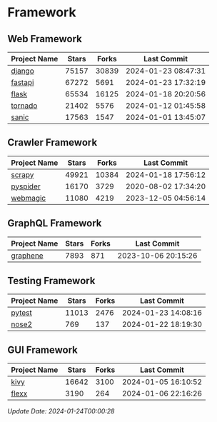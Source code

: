 # Framework

## Web Framework
| Project Name | Stars | Forks | Last Commit |
| ------------ | ----- | ----- | ----------- |
| [django](https://github.com/django/django) | 75157 | 30839 | 2024-01-23 08:47:31 |
| [fastapi](https://github.com/tiangolo/fastapi) | 67272 | 5691 | 2024-01-23 17:32:19 |
| [flask](https://github.com/pallets/flask) | 65534 | 16125 | 2024-01-18 20:20:56 |
| [tornado](https://github.com/tornadoweb/tornado) | 21402 | 5576 | 2024-01-12 01:45:58 |
| [sanic](https://github.com/sanic-org/sanic) | 17563 | 1547 | 2024-01-01 13:45:07 |

## Crawler Framework
| Project Name | Stars | Forks | Last Commit |
| ------------ | ----- | ----- | ----------- |
| [scrapy](https://github.com/scrapy/scrapy) | 49921 | 10384 | 2024-01-18 17:56:12 |
| [pyspider](https://github.com/binux/pyspider) | 16170 | 3729 | 2020-08-02 17:34:20 |
| [webmagic](https://github.com/code4craft/webmagic) | 11080 | 4219 | 2023-12-05 04:56:14 |

## GraphQL Framework
| Project Name | Stars | Forks | Last Commit |
| ------------ | ----- | ----- | ----------- |
| [graphene](https://github.com/graphql-python/graphene) | 7893 | 871 | 2023-10-06 20:15:26 |

## Testing Framework
| Project Name | Stars | Forks | Last Commit |
| ------------ | ----- | ----- | ----------- |
| [pytest](https://github.com/pytest-dev/pytest) | 11013 | 2476 | 2024-01-23 14:08:16 |
| [nose2](https://github.com/nose-devs/nose2) | 769 | 137 | 2024-01-22 18:19:30 |

## GUI Framework
| Project Name | Stars | Forks | Last Commit |
| ------------ | ----- | ----- | ----------- |
| [kivy](https://github.com/kivy/kivy) | 16642 | 3100 | 2024-01-05 16:10:52 |
| [flexx](https://github.com/flexxui/flexx) | 3190 | 264 | 2024-01-06 22:16:26 |

*Update Date: 2024-01-24T00:00:28*